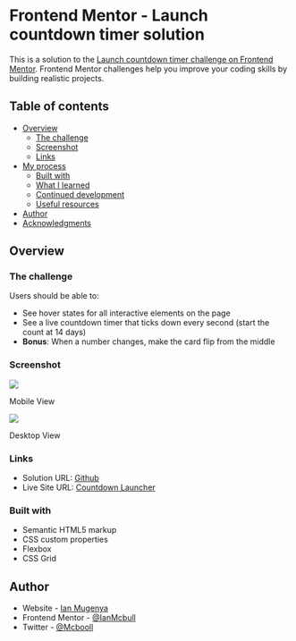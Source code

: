 # Frontend Mentor - Launch countdown timer solution

This is a solution to the [Launch countdown timer challenge on Frontend Mentor](https://www.frontendmentor.io/challenges/launch-countdown-timer-N0XkGfyz-). Frontend Mentor challenges help you improve your coding skills by building realistic projects. 

## Table of contents

- [Overview](#overview)
  - [The challenge](#the-challenge)
  - [Screenshot](#screenshot)
  - [Links](#links)
- [My process](#my-process)
  - [Built with](#built-with)
  - [What I learned](#what-i-learned)
  - [Continued development](#continued-development)
  - [Useful resources](#useful-resources)
- [Author](#author)
- [Acknowledgments](#acknowledgments)


## Overview

### The challenge

Users should be able to:

- See hover states for all interactive elements on the page
- See a live countdown timer that ticks down every second (start the count at 14 days)
- **Bonus**: When a number changes, make the card flip from the middle

### Screenshot

![](./screenshot.jpg)

Mobile View

![](./screenshot.jpg)

Desktop View

### Links

- Solution URL: [Github](https://github.com/IanMcbull/frontend-mentor-launch-countdown-challenge)
- Live Site URL: [Countdown Launcher](https://launchcounterfrontendmentor.netlify.app/)


### Built with

- Semantic HTML5 markup
- CSS custom properties
- Flexbox
- CSS Grid



## Author

- Website - [Ian Mugenya](https://ianmugenya.netlify.app/)
- Frontend Mentor - [@IanMcbull](https://www.frontendmentor.io/profile/IanMcbull)
- Twitter - [@Mcbooll](https://twitter.com/McBooll)


